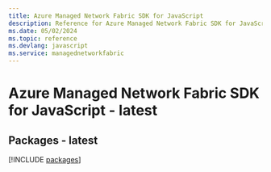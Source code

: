 ```yaml
---
title: Azure Managed Network Fabric SDK for JavaScript
description: Reference for Azure Managed Network Fabric SDK for JavaScript
ms.date: 05/02/2024
ms.topic: reference
ms.devlang: javascript
ms.service: managednetworkfabric
---
```

# Azure Managed Network Fabric SDK for JavaScript - latest
## Packages - latest
[!INCLUDE [packages](managed-network-fabric-index.md)]